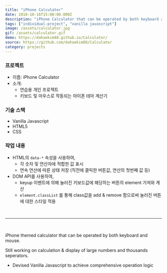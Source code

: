 ```yaml
---
title: "iPhone Calculator"
date: 2018-10-16T15:00:00.000Z
description: "iPhone Calculator that can be operated by both keyboard and mouse."
tags: ["individual-project", "vanilla javascript"]
image: /assets/calculator.jpg
gif: /assets/calculator.gif
demo: https://dahaekim88.github.io/Calculator/
source: https://github.com/dahaekim88/Calculator
category: projects
---
```


### 프로젝트

- 이름: iPhone Calculator
- 소개:
  - 연습용 개인 프로젝트
  - 키보드 및 마우스로 작동되는 아이폰 테마 계산기

### 기술 스택

- Vanilla Javascript
- HTML5
- CSS

### 작업 내용

- HTML의 `data-*` 속성을 사용하여,
  - 각 숫자 및 연산자에 적합한 값 표시
  - 연속 연산에 따른 상태 저장 (직전에 클릭한 버튼값, 연산의 첫번째 값 등)
- DOM API를 사용하여,
  - keyup 이벤트에 의해 눌러진 키보드값에 해당하는 버튼의 element 가져와 계산
  - `element.classList` 를 통해 class값을 add & remove 함으로써 눌러진 버튼에 대한 스타일 적용

<br />

---

<br />

iPhone themed calculator that can be operated by both keyboard and mouse.

Still working on calculation & display of large numbers and thousands seperators.

- Devised Vanilla Javascript to achieve comprehensive operation logic
